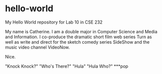 # hello-world
My Hello World repository for Lab 10 in CSE 232

My name is Catherine. I am a double major in Computer Science and Media and Information. I co-produce the dramatic short film web series Turn as well as write and direct for the sketch comedy series SideShow and the music video channel VideoNow.


Nice. 

"Knock Knock?"
"Who's There?"
"Hula"
"Hula Who?"
***pop

